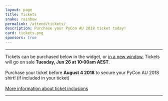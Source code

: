 ```yaml
---
layout: page
title: Tickets
snake: rainbow
permalink: /attend/tickets/
description: Purchase your PyCon AU 2018 ticket today!
card: tickets.png
sponsors: true
---
```

<script src='https://js.tito.io/v1' async></script>

<hr><span class="abstract">Tickets can be purchased below in the widget, or <a href="https://ti.to/pycon-au/2018">in a new window.</a> Tickets will go on sale <b>Tuesday, Jun 26 at 10:00am AEST</b>.<br><br>Purchase your ticket before <b>August 4 2018</b> to secure your PyCon AU 2018 shirt! (if included in your ticket)<br><br> <a href="/attend/ticket-tiers">More information about ticket inclusions</a> </span>
<hr>

<tito-widget event="pycon-au/2018"></tito-widget>
<link rel="stylesheet" type="text/css" href='https://css.tito.io/v1.1' />

